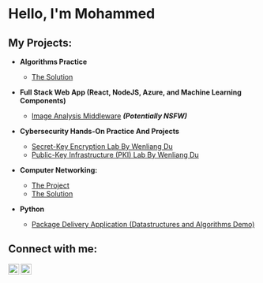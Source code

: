 <h1>Hello, I'm Mohammed </h1>

<h2>My Projects:</h2>

- <b>Algorithms Practice</b>
  - [The Solution](https://github.com/Mohammed-Alsahli/Algorithm-project-.git)
- <b>Full Stack Web App (React, NodeJS, Azure, and Machine Learning Components)</b>
  - [Image Analysis Middleware](https://github.com/joshmadakor1/4chan-Image-Analysis-Middleware-C964) <b><i>(Potentially NSFW)</b></i>
- <b>Cybersecurity Hands-On Practice And Projects</b>
  - [Secret-Key Encryption Lab By Wenliang Du](https://github.com/Mohammed-Alsahli/Secret-Key-Encryption.git)
  - [Public-Key Infrastructure (PKI) Lab By Wenliang Du](https://github.com/Mohammed-Alsahli/Public-Key-Infrastructure-PKI-Lab.git)

- <b>Computer Networking:</b>
  - [The Project](https://lms.imamu.edu.sa/bbcswebdav/pid-1192093-dt-content-rid-16933108_1/courses/144420_19395_330/CS330%20Project.pdf)
  - [The Solution](https://www.youtube.com/watch?v=p3KVrTl1Ea4&t=6s&ab_channel=MohammedWs)
 
- <b>Python</b>
  - [Package Delivery Application (Datastructures and Algorithms Demo)](https://github.com/joshmadakor1/Package-Delivery-Pathfinding-Algorithm)


<h2>Connect with me:</h2>

[<img align="left" alt="JoshMadakor | Twitter" width="22px" src="https://cdn.jsdelivr.net/npm/simple-icons@v3/icons/twitter.svg" />][twitter]
[<img align="left" alt="JoshMadakor | LinkedIn" width="22px" src="https://cdn.jsdelivr.net/npm/simple-icons@v3/icons/linkedin.svg" />][linkedin]

[twitter]: https://twitter.com/joshmadakor

[linkedin]: https://linkedin.com/in/joshmadakor

<!--
**joshmadakor1/joshmadakor1** is a ✨ _special_ ✨ repository because its `README.md` (this file) appears on your GitHub profile.

Here are some ideas to get you started:

- 🔭 I’m currently working on ...
- 🌱 I’m currently learning ...
- 👯 I’m looking to collaborate on ...
- 🤔 I’m looking for help with ...
- 💬 Ask me about ...
- 📫 How to reach me: ...
- 😄 Pronouns: ...
- ⚡ Fun fact: ...
-->
